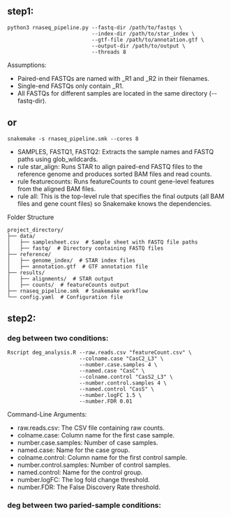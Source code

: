 ## step1:
```
python3 rnaseq_pipeline.py --fastq-dir /path/to/fastqs \
                           --index-dir /path/to/star_index \
                           --gtf-file /path/to/annotation.gtf \
                           --output-dir /path/to/output \
                           --threads 8
```

Assumptions:
- Paired-end FASTQs are named with _R1 and _R2 in their filenames.
- Single-end FASTQs only contain _R1.
- All FASTQs for different samples are located in the same directory (--fastq-dir).
## or
```
snakemake -s rnaseq_pipeline.smk --cores 8
```
- SAMPLES, FASTQ1, FASTQ2: Extracts the sample names and FASTQ paths using glob_wildcards.
- rule star_align: Runs STAR to align paired-end FASTQ files to the reference genome and produces sorted BAM files and read counts.
- rule featurecounts: Runs featureCounts to count gene-level features from the aligned BAM files.
- rule all: This is the top-level rule that specifies the final outputs (all BAM files and gene count files) so Snakemake knows the dependencies.


Folder Structure

```
project_directory/
├── data/
│   ├── samplesheet.csv  # Sample sheet with FASTQ file paths
│   ├── fastq/  # Directory containing FASTQ files
├── reference/
│   ├── genome_index/  # STAR index files
│   ├── annotation.gtf  # GTF annotation file
├── results/
│   ├── alignments/  # STAR output
│   ├── counts/  # featureCounts output
├── rnaseq_pipeline.smk  # Snakemake workflow
└── config.yaml  # Configuration file
```

## step2: 
### deg between two conditions:
``` 
Rscript deg_analysis.R --raw.reads.csv "featureCount.csv" \
                       --colname.case "CasC2_L3" \
                       --number.case.samples 4 \
                       --named.case "CasC" \
                       --colname.control "CasS2_L3" \
                       --number.control.samples 4 \
                       --named.control "CasS" \
                       --number.logFC 1.5 \
                       --number.FDR 0.01
```

Command-Line Arguments:
- raw.reads.csv: The CSV file containing raw counts.
- colname.case: Column name for the first case sample.
- number.case.samples: Number of case samples.
- named.case: Name for the case group.
- colname.control: Column name for the first control sample.
- number.control.samples: Number of control samples.
- named.control: Name for the control group.
- number.logFC: The log fold change threshold.
- number.FDR: The False Discovery Rate threshold.

### deg between two paried-sample conditions:

